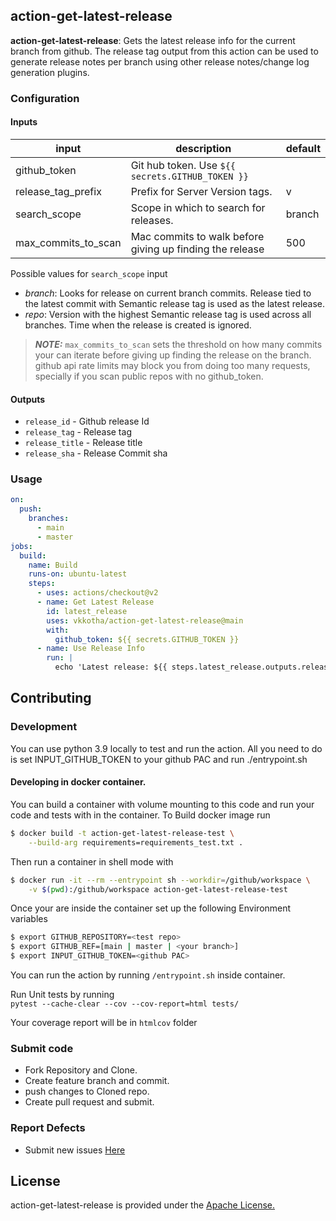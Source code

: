 ## action-get-latest-release
**action-get-latest-release**: Gets the latest release info for the current branch from github.
The release tag output from this action can be used to generate release notes per branch using other release notes/change log generation plugins.

### Configuration

#### Inputs
|input |description|default|
|----- |-----------|-------|
|github_token|Git hub token. Use `${{ secrets.GITHUB_TOKEN }}` ||
|release_tag_prefix|Prefix for Server Version tags.|v|
|search_scope|Scope in which to search for releases.|branch|
|max_commits_to_scan|Mac commits to walk before giving up finding the release|500|
Possible values for `search_scope` input
- *branch*: Looks for release on current branch commits. Release tied to the latest commit with Semantic release tag is used as the latest release.<br>
- *repo*: Version with the highest Semantic release tag is used across all branches. Time when the release is created is ignored.  

> **_NOTE:_** `max_commits_to_scan` sets the threshold on how many commits your can iterate before giving up finding the release on the branch. 
> github api rate limits may block you from doing too many requests, specially if you scan public repos with no github_token.
 
#### Outputs
- `release_id` - Github release Id
- `release_tag` - Release tag
- `release_title` - Release title
- `release_sha` - Release Commit sha

### Usage
```yaml
on:
  push:
    branches:
      - main
      - master
jobs:
  build:
    name: Build
    runs-on: ubuntu-latest
    steps:
      - uses: actions/checkout@v2
      - name: Get Latest Release
        id: latest_release
        uses: vkkotha/action-get-latest-release@main
        with:
          github_token: ${{ secrets.GITHUB_TOKEN }}
      - name: Use Release Info
        run: |
          echo 'Latest release: ${{ steps.latest_release.outputs.release_tag }}'
```

## Contributing
### Development
You can use python 3.9 locally to test and run the action.
All you need to do is set INPUT_GITHUB_TOKEN to your github PAC and run ./entrypoint.sh
#### Developing in docker container.
You can build a container with volume mounting to this code and run your code and tests with in the container.
To Build docker image run<br>
```sh
$ docker build -t action-get-latest-release-test \
    --build-arg requirements=requirements_test.txt .
```
Then run a container in shell mode with
```sh
$ docker run -it --rm --entrypoint sh --workdir=/github/workspace \
    -v $(pwd):/github/workspace action-get-latest-release-test
```
Once your are inside the container set up the following Environment variables
```sh
$ export GITHUB_REPOSITORY=<test repo>
$ export GITHUB_REF=[main | master | <your branch>]
$ export INPUT_GITHUB_TOKEN=<github PAC>
```

You can run the action by running ```/entrypoint.sh``` inside container. 

Run Unit tests by running<br>
```pytest --cache-clear --cov --cov-report=html tests/```

Your coverage report will be in `htmlcov` folder
 
### Submit code
- Fork Repository and Clone.
- Create feature branch and commit.
- push changes to Cloned repo.
- Create pull request and submit.
### Report Defects
- Submit new issues [Here](https://github.com/vkkotha/action-get-latest-release/issues/new)

## License
action-get-latest-release is provided under the [Apache License.](https://github.com/vkkotha/action-get-latest-release/blob/master/LICENSE)
